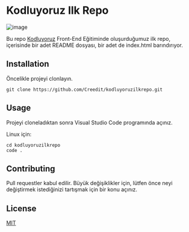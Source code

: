 # Kodluyoruz Ilk Repo

![image](<Ekran Görüntüsü (4)-2.png>)

Bu repo [Kodluyoruz](http://kodluyoruz.org) Front-End Eğitiminde oluşurduğumuz ilk repo, içerisinde bir adet README dosyası, bir adet de index.html barındırıyor.

## Installation

Öncelikle projeyi clonlayın.
```
git clone https://github.com/Creedit/kodluyoruzilkrepo.git
```

## Usage

Projeyi cloneladıktan sonra Visual Studio Code programında açınız.

Linux için:
```
cd kodluyoruzilkrepo
code .
```

## Contributing

Pull requestler kabul edilir. Büyük değişiklikler için, lütfen önce neyi değiştirmek istediğinizi tartışmak için bir konu açınız.

## License

[MIT](https://choosealicense.com/licenses/mit/)